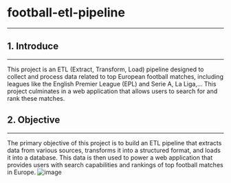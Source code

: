 # football-etl-pipeline

---

## 1. Introduce

---

This project is an ETL (Extract, Transform, Load) pipeline designed to collect and process data related to top European football matches, including leagues like the English Premier League (EPL) and Serie A, La Liga,… This project culminates in a web application that allows users to search for and rank these matches.

## 2. Objective

---

The primary objective of this project is to build an ETL pipeline that extracts data from various sources, transforms it into a structured format, and loads it into a database. This data is then used to power a web application that provides users with search capabilities and rankings of top football matches in Europe.
![image](https://github.com/user-attachments/assets/73c00c34-68c9-4af3-9f64-ae48706c2c20)

